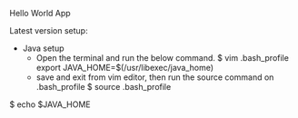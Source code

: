 Hello World App


Latest version setup:
- Java setup
  - Open the terminal and run the below command.
    $ vim .bash_profile
    export JAVA_HOME=$(/usr/libexec/java_home)
  - save and exit from vim editor, then run the source command on .bash_profile
    $ source .bash_profile

$ echo $JAVA_HOME
